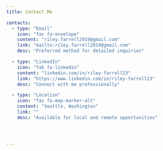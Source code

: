 ```yaml
---
title: Contact Me

contacts:
  - type: "Email" 
    icon: "fas fa-envelope"
    content: "riley.farrell2019@gmail.com"
    link: "mailto:riley.farrell2019@gmail.com"
    desc: "Preferred method for detailed inquiries"

  - type: "LinkedIn" 
    icon: "fab fa-linkedin"
    content: "linkedin.com/in/riley-farrell23"
    link: "https://www.linkedin.com/in/riley-farrell23"
    desc: "Connect with me professionally"

  - type: "Location" 
    icon: "fas fa-map-marker-alt"
    content: "Seattle, Washington"
    link: ""
    desc: "Available for local and remote opportunities"




---
```

